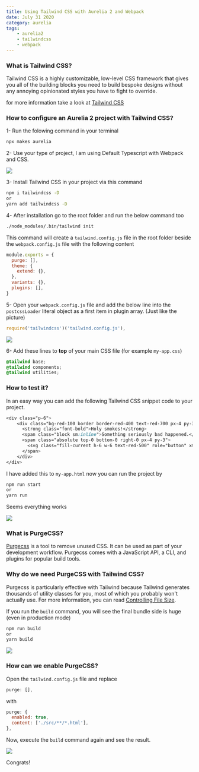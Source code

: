 ```yaml
---
title: Using Tailwind CSS with Aurelia 2 and Webpack
date: July 31 2020
category: aurelia
tags:
    - aurelia2
    - tailwindcss
    - webpack
---
```


### What is Tailwind CSS?

Tailwind CSS is a highly customizable, low-level CSS framework that gives you all of the building blocks you need to build bespoke designs without any annoying opinionated styles you have to fight to override.

for more information take a look at [Tailwind CSS](https://tailwindcss.com/)

<!-- more -->

### How to configure an Aurelia 2 project with Tailwind CSS?

1- Run the folowing command in your terminal

```bash
npx makes aurelia
```

2- Use your type of project, I am using Default Typescript with Webpack and CSS.

![](/images/aurelia-2-with-tailwindcss-and-webpack/1.png)

3- Install Tailwind CSS in your project via this command

```bash
npm i tailwindcss -D
or
yarn add tailwindcss -D
```

4- After installation go to the root folder and run the below command too

```bash
./node_modules/.bin/tailwind init
```

This command will create a `tailwind.config.js` file in the root folder beside the `webpack.config.js` file with the following content

```javascript
module.exports = {
  purge: [],
  theme: {
    extend: {},
  },
  variants: {},
  plugins: [],
}
```

5- Open your `webpack.config.js` file and add the below line into the `postcssLoader` literal object as a first item in plugin array. (Just like the picture)

```javascript
require('tailwindcss')('tailwind.config.js'),
```

![](/images/aurelia-2-with-tailwindcss-and-webpack/2.png)

6- Add these lines to **top** of your main CSS file (for example `my-app.css`)

```css
@tailwind base;
@tailwind components;
@tailwind utilities;
```

### How to test it?

In an easy way you can add the following Tailwind CSS snippet code to your project.

```css
<div class="p-6">
	<div class="bg-red-100 border border-red-400 text-red-700 px-4 py-3 rounded relative" role="alert">
	  <strong class="font-bold">Holy smokes!</strong>
	  <span class="block sm:inline">Something seriously bad happened.</span>
	  <span class="absolute top-0 bottom-0 right-0 px-4 py-3">
		<svg class="fill-current h-6 w-6 text-red-500" role="button" xmlns="http://www.w3.org/2000/svg" viewBox="0 0 20 20"><title>Close</title><path d="M14.348 14.849a1.2 1.2 0 0 1-1.697 0L10 11.819l-2.651 3.029a1.2 1.2 0 1 1-1.697-1.697l2.758-3.15-2.759-3.152a1.2 1.2 0 1 1 1.697-1.697L10 8.183l2.651-3.031a1.2 1.2 0 1 1 1.697 1.697l-2.758 3.152 2.758 3.15a1.2 1.2 0 0 1 0 1.698z"/></svg>
	  </span>
	</div>
</div>
```

I have added this to `my-app.html` now you can run the project by 

```bash
npm run start
or
yarn run 
```

Seems everything works

![](/images/aurelia-2-with-tailwindcss-and-webpack/3.png)

### What is PurgeCSS?

[Purgecss](https://github.com/FullHuman/purgecss) is a tool to remove unused CSS. It can be used as part of your development workflow. Purgecss comes with a JavaScript API, a CLI, and plugins for popular build tools.

### Why do we need PurgeCSS with Tailwind CSS?

Purgecss is particularly effective with Tailwind because Tailwind generates thousands of utility classes for you, most of which you probably won't actually use. For more information, you can read [Controlling File Size](https://tailwindcss.com/docs/controlling-file-size/).

If you run the `build` command, you will see the final bundle side is huge (even in production mode)

```bash
npm run build
or
yarn build 
```

![](/images/aurelia-2-with-tailwindcss-and-webpack/4.png)

### How can we enable PurgeCSS?

Open the `tailwind.config.js` file and replace 

```javascript
purge: [],
```

with

```javascript
purge: {
  enabled: true,
  content: ['./src/**/*.html'],
},
```

Now, execute the `build` command again and see the result.

![](/images/aurelia-2-with-tailwindcss-and-webpack/5.png)

Congrats!

